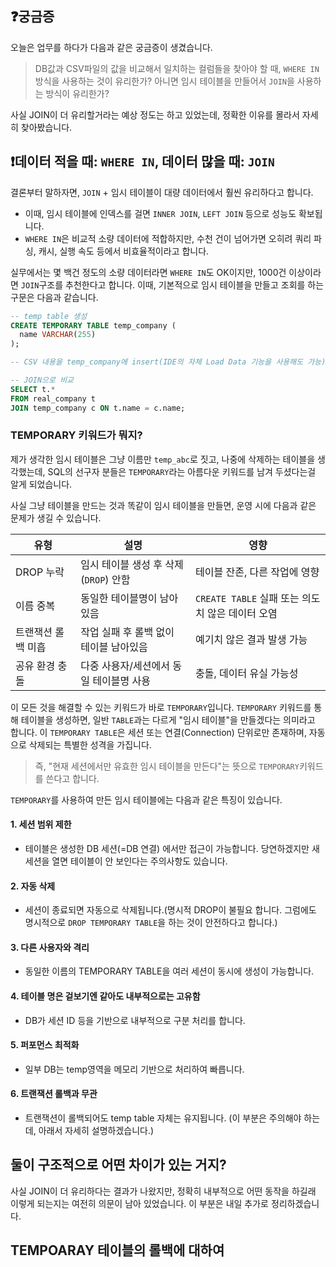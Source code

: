 ## ❓궁금증
오늘은 업무를 하다가 다음과 같은 궁금증이 생겼습니다.

> DB값과 CSV파일의 값을 비교해서 일치하는 컬럼들을 찾아야 할 때, `WHERE IN` 방식을 사용하는 것이 유리한가? 아니면 임시 테이블을 만들어서 `JOIN`을 사용하는 방식이 유리한가?

사실 JOIN이 더 유리할거라는 예상 정도는 하고 있었는데, 정확한 이유를 몰라서 자세히 찾아봤습니다.

## ❗데이터 적을 때: `WHERE IN`, 데이터 많을 때: `JOIN`
결론부터 말하자면, `JOIN` + 임시 테이블이 대량 데이터에서 훨씬 유리하다고 합니다.
- 이때, 임시 테이블에 인덱스를 걸면 `INNER JOIN`, `LEFT JOIN` 등으로 성능도 확보됩니다.
- `WHERE IN`은 비교적 소량 데이터에 적합하지만, 수천 건이 넘어가면 오히려 쿼리 파싱, 캐시, 실행 속도 등에서 비효율적이라고 합니다.

실무에서는 몇 백건 정도의 소량 데이터라면 `WHERE IN`도 OK이지만, 1000건 이상이라면 `JOIN`구조를 추천한다고 합니다.
이때, 기본적으로 임시 테이블을 만들고 조회를 하는 구문은 다음과 같습니다.

```sql
-- temp table 생성
CREATE TEMPORARY TABLE temp_company (
  name VARCHAR(255)
);

-- CSV 내용을 temp_company에 insert(IDE의 자체 Load Data 기능을 사용해도 가능)

-- JOIN으로 비교
SELECT t.*
FROM real_company t
JOIN temp_company c ON t.name = c.name;

```

### TEMPORARY 키워드가 뭐지?
제가 생각한 임시 테이블은 그냥 이름만 `temp_abc`로 짓고, 나중에 삭제하는 테이블을 생각했는데, SQL의 선구자 분들은 `TEMPORARY`라는 아름다운 키워드를 남겨 두셨다는걸 알게 되었습니다.

사실 그냥 테이블을 만드는 것과 똑같이 임시 테이블을 만들면, 운영 시에 다음과 같은 문제가 생길 수 있습니다.

| 유형 | 설명 | 영향 |
| --- | --- | ---|
| DROP 누락 | 임시 테이블 생성 후 삭제(`DROP`) 안함 | 테이블 잔존, 다른 작업에 영향 |
| 이름 중복 | 동일한 테이블명이 남아 있음 | `CREATE TABLE` 실패 또는 의도치 않은 데이터 오염 |
| 트랜잭션 롤백 미흡 | 작업 실패 후 롤백 없이 테이블 남아있음 | 예기치 않은 결과 발생 가능 |
| 공유 환경 충돌 | 다중 사용자/세션에서 동일 테이블명 사용 | 충돌, 데이터 유실 가능성 |

이 모든 것을 해결할 수 있는 키워드가 바로 `TEMPORARY`입니다.
`TEMPORARY` 키워드를 통해 테이블을 생성하면, 일반 `TABLE`과는 다르게 "임시 테이블"을 만들겠다는 의미라고 합니다.
이 `TEMPORARY TABLE`은 세션 또는 연결(Connection) 단위로만 존재하며, 자동으로 삭제되는 특별한 성격을 가집니다.

> 즉, "현재 세션에서만 유효한 임시 테이블을 만든다"는 뜻으로 `TEMPORARY`키워드를 쓴다고 합니다.

`TEMPORARY`를 사용하여 만든 임시 테이블에는 다음과 같은 특징이 있습니다.
#### 1. 세션 범위 제한
- 테이블은 생성한 DB 세션(=DB 연결) 에서만 접근이 가능합니다. 당연하겠지만 새 세션을 열면 테이블이 안 보인다는 주의사항도 있습니다.
#### 2. 자동 삭제
- 세션이 종료되면 자동으로 삭제됩니다.(명시적 DROP이 불필요 합니다. 그럼에도 명시적으로 `DROP TEMPORARY TABLE`을 하는 것이 안전하다고 합니다.)
#### 3. 다른 사용자와 격리
- 동일한 이름의 TEMPORARY TABLE을 여러 세션이 동시에 생성이 가능합니다.
#### 4. 테이블 명은 겉보기엔 같아도 내부적으로는 고유함
- DB가 세션 ID 등을 기반으로 내부적으로 구분 처리를 합니다.
#### 5. 퍼포먼스 최적화
- 일부 DB는 temp영역을 메모리 기반으로 처리하여 빠릅니다.
#### 6. 트랜잭션 롤백과 무관
- 트랜잭션이 롤백되어도 temp table 자체는 유지됩니다. (이 부분은 주의해야 하는데, 아래서 자세히 설명하겠습니다.)


## 둘이 구조적으로 어떤 차이가 있는 거지?
사실 JOIN이 더 유리하다는 결과가 나왔지만, 정확히 내부적으로 어떤 동작을 하길래 이렇게 되는지는 여전히 의문이 남아 있었습니다.
이 부분은 내일 추가로 정리하겠습니다.

## TEMPOARAY 테이블의 롤백에 대하여
